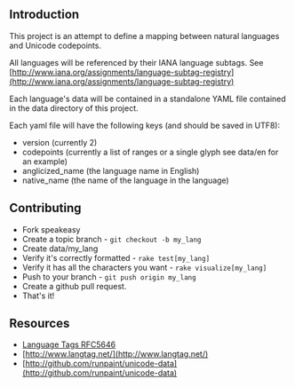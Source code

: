 ## Introduction

This project is an attempt to define a mapping between natural languages and
Unicode codepoints.

All languages will be referenced by their IANA language subtags. See 
[http://www.iana.org/assignments/language-subtag-registry](http://www.iana.org/assignments/language-subtag-registry)

Each language's data will be contained in a standalone YAML file contained in
the data directory of this project.

Each yaml file will have the following keys (and should be saved in
UTF8):

* version (currently 2)
* codepoints (currently a list of ranges or a single glyph see data/en for an example)
* anglicized_name (the language name in English)
* native_name (the name of the language in the language)

## Contributing

* Fork speakeasy
* Create a topic branch - `git checkout -b my_lang`
* Create data/my_lang
* Verify it's correctly formatted - `rake test[my_lang]`
* Verify it has all the characters you want - `rake visualize[my_lang]`
* Push to your branch - `git push origin my_lang`
* Create a github pull request.
* That's it!

## Resources
* [Language Tags RFC5646](http://tools.ietf.org/rfc/bcp/bcp47.txt)
* [http://www.langtag.net/](http://www.langtag.net/)
* [http://github.com/runpaint/unicode-data](http://github.com/runpaint/unicode-data)
